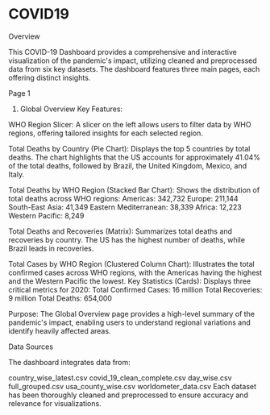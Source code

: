 # COVID19

Overview

This COVID-19 Dashboard provides a comprehensive and interactive visualization of the pandemic's impact, utilizing cleaned and preprocessed data from six key datasets. The dashboard features three main pages, each offering distinct insights.

Page 1

1. Global Overview
Key Features:

WHO Region Slicer: 
A slicer on the left allows users to filter data by WHO regions, offering tailored insights for each selected region.

Total Deaths by Country (Pie Chart): 
Displays the top 5 countries by total deaths. The chart highlights that the US accounts for approximately 41.04% of the total deaths, followed by Brazil, the United Kingdom, Mexico, and Italy.

Total Deaths by WHO Region (Stacked Bar Chart):
Shows the distribution of total deaths across WHO regions:
Americas: 342,732
Europe: 211,144
South-East Asia: 41,349
Eastern Mediterranean: 38,339
Africa: 12,223
Western Pacific: 8,249

Total Deaths and Recoveries (Matrix): 
Summarizes total deaths and recoveries by country. The US has the highest number of deaths, while Brazil leads in recoveries.

Total Cases by WHO Region (Clustered Column Chart):
Illustrates the total confirmed cases across WHO regions, with the Americas having the highest and the Western Pacific the lowest.
Key Statistics (Cards): Displays three critical metrics for 2020:
Total Confirmed Cases: 16 million
Total Recoveries: 9 million
Total Deaths: 654,000

Purpose:
The Global Overview page provides a high-level summary of the pandemic's impact, enabling users to understand regional variations and identify heavily affected areas.

Data Sources

The dashboard integrates data from:

country_wise_latest.csv
covid_19_clean_complete.csv
day_wise.csv
full_grouped.csv
usa_county_wise.csv
worldometer_data.csv
Each dataset has been thoroughly cleaned and preprocessed to ensure accuracy and relevance for visualizations.

